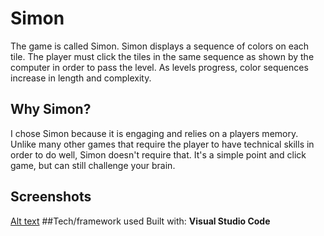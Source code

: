 # Simon
The game is called Simon. Simon displays a sequence of colors on each tile. The player must click the tiles in the same sequence as shown by the computer in order to pass the level. As levels progress, color sequences increase in length and complexity. 
## Why Simon?
I chose Simon because it is engaging and relies on a players memory. Unlike many other games that require the player to have technical skills in order to do well, Simon doesn't require that. It's a simple point and click game, but can still challenge your brain. 
## Screenshots
[Alt text](https://imgur.com/JIoxKcE "Optional title")
##Tech/framework used
Built with:
**Visual Studio Code**